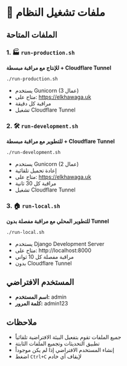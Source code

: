 # 🚀 ملفات تشغيل النظام

## الملفات المتاحة

### 1. 🏭 `run-production.sh`
**للإنتاج مع مراقبة مبسطة + Cloudflare Tunnel**
```bash
./run-production.sh
```
- يستخدم Gunicorn (3 عمال)
- متاح على: https://elkhawaga.uk
- مراقبة كل دقيقة
- تشغيل Cloudflare Tunnel

### 2. 🛠️ `run-development.sh`
**للتطوير مع مراقبة مبسطة + Cloudflare Tunnel**
```bash
./run-development.sh
```
- يستخدم Gunicorn (2 عمال)
- إعادة تحميل تلقائية
- متاح على: https://elkhawaga.uk
- مراقبة كل 30 ثانية
- تشغيل Cloudflare Tunnel

### 3. 🏠 `run-local.sh`
**للتطوير المحلي مع مراقبة مفصلة بدون Tunnel**
```bash
./run-local.sh
```
- يستخدم Django Development Server
- متاح على: http://localhost:8000
- مراقبة مفصلة كل 10 ثواني
- بدون Cloudflare Tunnel

## المستخدم الافتراضي
- **اسم المستخدم:** admin
- **كلمة المرور:** admin123

## ملاحظات
- جميع الملفات تقوم بتفعيل البيئة الافتراضية تلقائياً
- تطبيق التحديثات وتجميع الملفات الثابتة
- إنشاء المستخدم الافتراضي إذا لم يكن موجوداً
- اضغط `Ctrl+C` لإيقاف أي خادم 